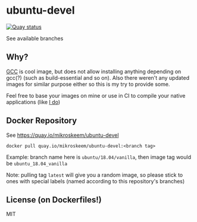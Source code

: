 # ubuntu-devel

[![Quay status](https://quay.io/repository/mikroskeem/ubuntu-devel/status)](https://quay.io/mikroskeem/ubuntu-devel)

See available branches

## Why?

[GCC](https://hub.docker.com/_/gcc/) is cool image, but does not allow
installing anything depending on gcc(?) (such as build-essential and so on).
Also there weren't any updated images for similar purpose either so this is
my try to provide some.

Feel free to base your images on mine or use in CI to compile your native
applications (like [I do](https://github.com/mikroskeem/musl_root/tree/master/ci))

## Docker Repository

See https://quay.io/mikroskeem/ubuntu-devel

`docker pull quay.io/mikroskeem/ubuntu-devel:<branch tag>`

Example: branch name here is `ubuntu/18.04/vanilla`, then image tag would be
`ubuntu_18.04_vanilla`

Note: pulling tag `latest` will give you a random image, so please stick
to ones with special labels (named according to this repository's branches)

## License (on Dockerfiles!)

MIT
